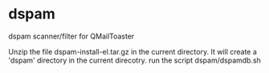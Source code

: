 dspam
=====

dspam scanner/filter for QMailToaster

Unzip the file dspam-install-el.tar.gz in the current directory.
It will create a 'dspam' directory in the current direcotry.
run the script dspam/dspamdb.sh
